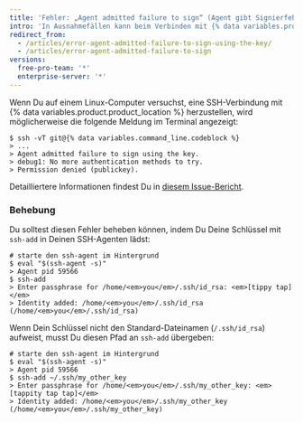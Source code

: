 ```yaml
---
title: 'Fehler: „Agent admitted failure to sign“ (Agent gibt Signierfehler zu)'
intro: 'In Ausnahmefällen kann beim Verbinden mit {% data variables.product.product_name %} über SSH unter Linux der Fehler `"Agent admitted failure to sign using the key"` (Agent gibt Signierfehler mittels Schlüssel zu) auftreten. Führe diese Schritte aus, um das Problem zu beheben.'
redirect_from:
  - /articles/error-agent-admitted-failure-to-sign-using-the-key/
  - /articles/error-agent-admitted-failure-to-sign
versions:
  free-pro-team: '*'
  enterprise-server: '*'
---
```


Wenn Du auf einem Linux-Computer versuchst, eine SSH-Verbindung mit {% data variables.product.product_location %} herzustellen, wird möglicherweise die folgende Meldung im Terminal angezeigt:

```shell
$ ssh -vT git@{% data variables.command_line.codeblock %}
> ...
> Agent admitted failure to sign using the key.
> debug1: No more authentication methods to try.
> Permission denied (publickey).
```

Detailliertere Informationen findest Du in <a href="https://bugs.launchpad.net/ubuntu/+source/gnome-keyring/+bug/201786" data-proofer-ignore>diesem Issue-Bericht</a>.

### Behebung

Du solltest diesen Fehler beheben können, indem Du Deine Schlüssel mit `ssh-add` in Deinen SSH-Agenten lädst:

```shell
# starte den ssh-agent im Hintergrund
$ eval "$(ssh-agent -s)"
> Agent pid 59566
$ ssh-add
> Enter passphrase for /home/<em>you</em>/.ssh/id_rsa: <em>[tippy tap]</em>
> Identity added: /home/<em>you</em>/.ssh/id_rsa (/home/<em>you</em>/.ssh/id_rsa)
```

Wenn Dein Schlüssel nicht den Standard-Dateinamen (`/.ssh/id_rsa`) aufweist, musst Du diesen Pfad an `ssh-add` übergeben:

```shell
# starte den ssh-agent im Hintergrund
$ eval "$(ssh-agent -s)"
> Agent pid 59566
$ ssh-add ~/.ssh/my_other_key
> Enter passphrase for /home/<em>you</em>/.ssh/my_other_key: <em>[tappity tap tap]</em>
> Identity added: /home/<em>you</em>/.ssh/my_other_key (/home/<em>you</em>/.ssh/my_other_key)
```
